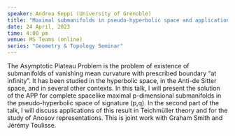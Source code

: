 ```yaml
---
speaker: Andrea Seppi (University of Grenoble)
title: "Maximal submanifolds in pseudo-hyperbolic space and applications"
date: 24 April, 2023
time: 4:00 pm
venue: MS Teams (online)
series: "Geometry & Topology Seminar"
---
```


The Asymptotic Plateau Problem is the problem of existence of submanifolds of vanishing mean curvature with prescribed boundary “at infinity”. 
It has been studied in the hyperbolic space, in the Anti-de Sitter space, and in several other contexts. In this talk, I will present the 
solution of the APP for complete spacelike maximal p-dimensional submanifolds in the pseudo-hyperbolic space of signature (p,q). In the second part 
of the talk, I will discuss applications of this result in Teichmüller theory and for the study of Anosov representations. This is joint work 
with Graham Smith and Jérémy Toulisse.
